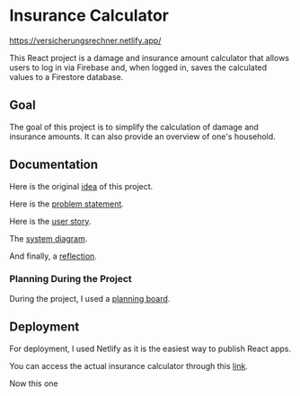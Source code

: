 # Insurance Calculator
https://versicherungsrechner.netlify.app/

This React project is a damage and insurance amount calculator that allows users to log in via Firebase and, when logged in, saves the calculated values to a Firestore database.

## Goal

The goal of this project is to simplify the calculation of damage and insurance amounts. It can also provide an overview of one's household.

## Documentation
Here is the original [idea](./Documentation/Dokumentation.md#idee) of this project.

Here is the [problem statement](./Documentation/Dokumentation.md#problem-statement).

Here is the [user story](./Documentation/Dokumentation.md#user-story).

The [system diagram](./Documentation/Dokumentation.md#systemdiagramm).

And finally, a [reflection](./Documentation/Dokumentation.md#reflexion).

### Planning During the Project

During the project, I used a [planning board](./Documentation/Planungsboard.md).

## Deployment

For deployment, I used Netlify as it is the easiest way to publish React apps.

You can access the actual insurance calculator through this [link](https://versicherungsrechner.netlify.app/).

Now this one
